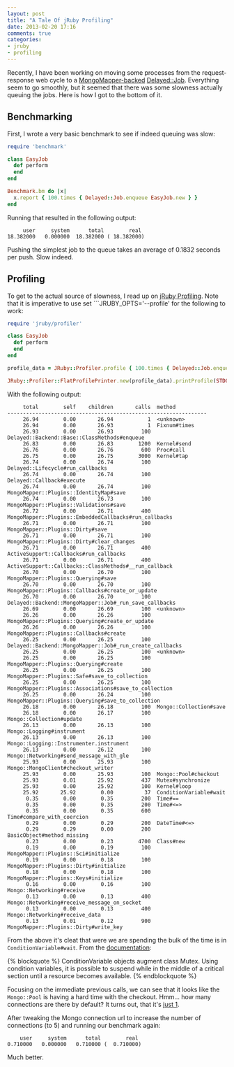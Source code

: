 ```yaml
---
layout: post
title: "A Tale Of jRuby Profiling"
date: 2013-02-20 17:16
comments: true
categories:
- jruby
- profiling
---
```


Recently, I have been working on moving some processes from the request-response web cycle to a [MongoMapper-backed][1] [Delayed::Job][2]. Everything seem to go smoothly, but it seemed that there was some slowness actually queuing the jobs. Here is how I got to the bottom of it.

<!-- more -->

## Benchmarking

First, I wrote a very basic benchmark to see if indeed queuing was slow:

``` ruby benchmark.rb
require 'benchmark'

class EasyJob
  def perform
  end
end

Benchmark.bm do |x|
  x.report { 100.times { Delayed::Job.enqueue EasyJob.new } }
end
```

Running that resulted in the following output:

```
     user     system      total        real
18.382000   0.000000  18.382000 ( 18.382000)
```
Pushing the simplest job to the queue takes an average of 0.1832 seconds per push. Slow indeed.

## Profiling

To get to the actual source of slowness, I read up on [jRuby Profiling][3]. Note that it is imperative to use set ```JRUBY_OPTS='--profile' for the following to work:

``` ruby profile.rb
require 'jruby/profiler'

class EasyJob
  def perform
  end
end

profile_data = JRuby::Profiler.profile { 100.times { Delayed::Job.enqueue EasyJob.new } }

JRuby::Profiler::FlatProfilePrinter.new(profile_data).printProfile(STDOUT)
```

With the following output:

```
     total        self    children       calls  method
----------------------------------------------------------------
     26.94        0.00       26.94           1  <unknown>
     26.94        0.00       26.93           1  Fixnum#times
     26.93        0.00       26.93         100  Delayed::Backend::Base::ClassMethods#enqueue
     26.83        0.00       26.83        1200  Kernel#send
     26.76        0.00       26.76         600  Proc#call
     26.75        0.00       26.75        3000  Kernel#tap
     26.74        0.00       26.74         100  Delayed::Lifecycle#run_callbacks
     26.74        0.00       26.74         100  Delayed::Callback#execute
     26.74        0.00       26.74         100  MongoMapper::Plugins::IdentityMap#save
     26.74        0.00       26.73         100  MongoMapper::Plugins::Validations#save
     26.72        0.00       26.71         400  MongoMapper::Plugins::EmbeddedCallbacks#run_callbacks
     26.71        0.00       26.71         100  MongoMapper::Plugins::Dirty#save
     26.71        0.00       26.71         100  MongoMapper::Plugins::Dirty#clear_changes
     26.71        0.00       26.71         400  ActiveSupport::Callbacks#run_callbacks
     26.71        0.00       26.71         400  ActiveSupport::Callbacks::ClassMethods#__run_callback
     26.70        0.00       26.70         100  MongoMapper::Plugins::Querying#save
     26.70        0.00       26.70         100  MongoMapper::Plugins::Callbacks#create_or_update
     26.70        0.00       26.70         100  Delayed::Backend::MongoMapper::Job#_run_save_callbacks
     26.69        0.00       26.69         100  <unknown>
     26.26        0.00       26.26         100  MongoMapper::Plugins::Querying#create_or_update
     26.26        0.00       26.26         100  MongoMapper::Plugins::Callbacks#create
     26.25        0.00       26.25         100  Delayed::Backend::MongoMapper::Job#_run_create_callbacks
     26.25        0.00       26.25         100  <unknown>
     26.25        0.00       26.25         100  MongoMapper::Plugins::Querying#create
     26.25        0.00       26.25         100  MongoMapper::Plugins::Safe#save_to_collection
     26.25        0.00       26.25         100  MongoMapper::Plugins::Associations#save_to_collection
     26.25        0.00       26.24         100  MongoMapper::Plugins::Querying#save_to_collection
     26.18        0.00       26.18         100  Mongo::Collection#save
     26.18        0.00       26.17         100  Mongo::Collection#update
     26.13        0.00       26.13         100  Mongo::Logging#instrument
     26.13        0.00       26.13         100  Mongo::Logging::Instrumenter.instrument
     26.13        0.00       26.12         100  Mongo::Networking#send_message_with_gle
     25.93        0.00       25.93         100  Mongo::MongoClient#checkout_writer
     25.93        0.00       25.93         100  Mongo::Pool#checkout
     25.93        0.01       25.92         437  Mutex#synchronize
     25.93        0.00       25.92         100  Kernel#loop
     25.92       25.92        0.00          37  ConditionVariable#wait
      0.35        0.00        0.35         200  Time#==
      0.35        0.00        0.35         200  Time#<=>
      0.35        0.00        0.35         600  Time#compare_with_coercion
      0.29        0.00        0.29         200  DateTime#<=>
      0.29        0.29        0.00         200  BasicObject#method_missing
      0.23        0.00        0.23        4700  Class#new
      0.19        0.00        0.19         100  MongoMapper::Plugins::Sci#initialize
      0.19        0.00        0.18         100  MongoMapper::Plugins::Dirty#initialize
      0.18        0.00        0.18         100  MongoMapper::Plugins::Keys#initialize
      0.16        0.00        0.16         100  Mongo::Networking#receive
      0.13        0.00        0.13         400  Mongo::Networking#receive_message_on_socket
      0.13        0.00        0.13         400  Mongo::Networking#receive_data
      0.13        0.01        0.12         900  MongoMapper::Plugins::Dirty#write_key
```

From the above it's cleat that were we are spending the bulk of the time is in ```ConditionVariable#wait```. From the [documentation][4]:

{% blockquote %}
ConditionVariable objects augment class Mutex. Using condition variables, it is possible to suspend while in the middle of a critical section until a resource becomes available.
{% endblockquote %}

Focusing on the immediate previous calls, we can see that it looks like the ```Mongo::Pool``` is having a hard time with the checkout. Hmm... how many connections are there by default? It turns out, that it's [just 1][5].

After tweaking the Mongo connection url to increase the number of connections (to 5) and running our benchmark again:

```
    user     system      total        real
0.710000   0.000000   0.710000 (  0.710000)
```
Much better.


[1]: https://github.com/thisduck/delayed_job_mongo_mapper
[2]: https://github.com/collectiveidea/delayed_job
[3]: https://github.com/jruby/jruby/wiki/Profiling-jruby
[4]: http://www.ruby-doc.org/stdlib-1.9.3/libdoc/thread/rdoc/ConditionVariable.html
[5]: https://github.com/mongodb/mongo-ruby-driver